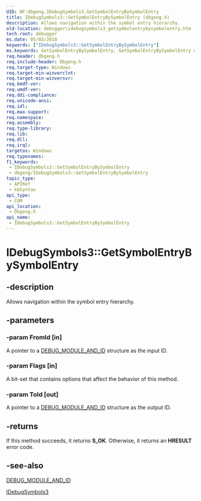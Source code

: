 ```yaml
---
UID: NF:dbgeng.IDebugSymbols3.GetSymbolEntryBySymbolEntry
title: IDebugSymbols3::GetSymbolEntryBySymbolEntry (dbgeng.h)
description: Allows navigation within the symbol entry hierarchy.
old-location: debugger\idebugsymbols3_getsymbolentrybysymbolentry.htm
tech.root: debugger
ms.date: 05/03/2018
keywords: ["IDebugSymbols3::GetSymbolEntryBySymbolEntry"]
ms.keywords: GetSymbolEntryBySymbolEntry, GetSymbolEntryBySymbolEntry method [Windows Debugging], GetSymbolEntryBySymbolEntry method [Windows Debugging],IDebugSymbols3 interface, IDebugSymbols3 interface [Windows Debugging],GetSymbolEntryBySymbolEntry method, IDebugSymbols3.GetSymbolEntryBySymbolEntry, IDebugSymbols3::GetSymbolEntryBySymbolEntry, dbgeng/IDebugSymbols3::GetSymbolEntryBySymbolEntry, debugger.idebugsymbols3_getsymbolentrybysymbolentry
req.header: dbgeng.h
req.include-header: Dbgeng.h
req.target-type: Windows
req.target-min-winverclnt: 
req.target-min-winversvr: 
req.kmdf-ver: 
req.umdf-ver: 
req.ddi-compliance: 
req.unicode-ansi: 
req.idl: 
req.max-support: 
req.namespace: 
req.assembly: 
req.type-library: 
req.lib: 
req.dll: 
req.irql: 
targetos: Windows
req.typenames: 
f1_keywords:
 - IDebugSymbols3::GetSymbolEntryBySymbolEntry
 - dbgeng/IDebugSymbols3::GetSymbolEntryBySymbolEntry
topic_type:
 - APIRef
 - kbSyntax
api_type:
 - COM
api_location:
 - Dbgeng.h
api_name:
 - IDebugSymbols3::GetSymbolEntryBySymbolEntry
---
```


# IDebugSymbols3::GetSymbolEntryBySymbolEntry


## -description

Allows navigation within the
    symbol entry hierarchy.

## -parameters

### -param FromId [in]


A pointer to a <a href="/windows-hardware/drivers/ddi/dbgeng/ns-dbgeng-_debug_module_and_id">DEBUG_MODULE_AND_ID</a> structure as the input ID.

### -param Flags [in]


A bit-set that contains options that affect the behavior of this method.

### -param ToId [out]


A pointer to a <a href="/windows-hardware/drivers/ddi/dbgeng/ns-dbgeng-_debug_module_and_id">DEBUG_MODULE_AND_ID</a> structure as the output ID.

## -returns

If this method succeeds, it returns **S_OK**. Otherwise, it returns an **HRESULT** error code.

## -see-also

<a href="/windows-hardware/drivers/ddi/dbgeng/ns-dbgeng-_debug_module_and_id">DEBUG_MODULE_AND_ID</a>



<a href="/windows-hardware/drivers/ddi/dbgeng/nn-dbgeng-idebugsymbols3">IDebugSymbols3</a>

